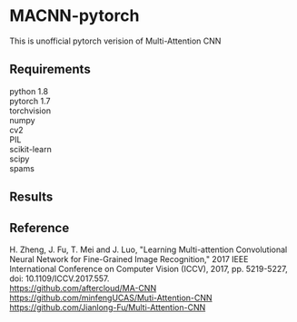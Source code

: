 # MACNN-pytorch
This is unofficial pytorch verision of Multi-Attention CNN
## Requirements
python 1.8  
pytorch 1.7  
torchvision  
numpy  
cv2  
PIL  
scikit-learn  
scipy  
spams  
## Results

## Reference
H. Zheng, J. Fu, T. Mei and J. Luo, "Learning Multi-attention Convolutional Neural Network for Fine-Grained Image Recognition," 2017 IEEE International Conference on Computer Vision (ICCV), 2017, pp. 5219-5227, doi: 10.1109/ICCV.2017.557.  
https://github.com/aftercloud/MA-CNN  
https://github.com/minfengUCAS/Muti-Attention-CNN  
https://github.com/Jianlong-Fu/Multi-Attention-CNN
